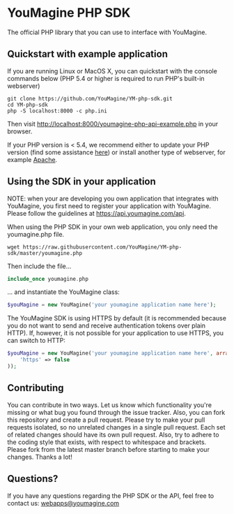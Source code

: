 # YouMagine PHP SDK

The official PHP library that you can use to interface with YouMagine.

## Quickstart with example application

If you are running Linux or MacOS X, you can quickstart with the console commands
below (PHP 5.4 or higher is required to run PHP's built-in webserver)


```
git clone https://github.com/YouMagine/YM-php-sdk.git
cd YM-php-sdk
php -S localhost:8000 -c php.ini
```

Then visit [http://localhost:8000/youmagine-php-api-example.php](1) in your
browser.

If your PHP version is < 5.4, we recommend either to update your PHP version
(find some assistance [here](2)) or install another type of webserver, for
example [Apache](3).

[1]: http://localhost:8000/youmagine-php-api-example.php
[2]: http://php.net/manual/en/install.php
[3]: https://www.apachefriends.org/index.html

## Using the SDK in your application

NOTE: when your are developing you own application that
integrates with YouMagine, you first need to register your application with
YouMagine. Please follow the guidelines at https://api.youmagine.com/api.

When using the PHP SDK in your own web application, you only need the
youmagine.php file.

```
wget https://raw.githubusercontent.com/YouMagine/YM-php-sdk/master/youmagine.php
```

Then include the file...

``` php
include_once youmagine.php
```

... and instantiate the YouMagine class:

```php
$youMagine = new YouMagine('your youmagine application name here');
```

The YouMagine SDK is using HTTPS by default (it is recommended because you do
not want to send and receive authentication tokens over plain HTTP). If,
however, it is not possible for your application to use HTTPS, you can switch to
HTTP:

```php
$youMagine = new YouMagine('your youmagine application name here', array(
    'https' => false
));
```

## Contributing

You can contribute in two ways. Let us know which functionality you're missing
or what bug you found through the issue tracker. Also, you can fork this
repository and create a pull request. Please try to make your pull requests
isolated, so no unrelated changes in a single pull request. Each set of related
changes should have its own pull request. Also, try to adhere to the coding
style that exists, with respect to whitespace and brackets. Please fork from the
latest master branch before starting to make your changes. Thanks a lot!

## Questions?

If you have any questions regarding the PHP SDK or the API, feel free to contact
us: webapps@youmagine.com
